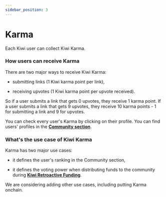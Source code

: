 ```yaml
---
sidebar_position: 3
---
```


# Karma

Each Kiwi user can collect Kiwi Karma.

### How users can receive Karma

There are two major ways to receive Kiwi Karma:

- submitting links (1 Kiwi karma point per link),

- receiving upvotes (1 Kiwi karma point per upvote received).

So if a user submits a link that gets 0 upvotes, they receive 1 karma point. If a user submits a link that gets 9 upvotes, they receive 10 karma points - 1 for submitting a link and 9 for upvotes.

You can check every user's Karma by clicking on their profile. You can find users' profiles in the **[Community section](https://news.kiwistand.com/community)**.

### What's the use case of Kiwi Karma

Karma has two major use cases:

- it defines the user's ranking in the Community section,

- it defines the voting power when distributing funds to the community during **[Kiwi Retroactive Funding](/docs/community/retro-funding)**.

We are considering adding other use cases, including putting Karma onchain.
